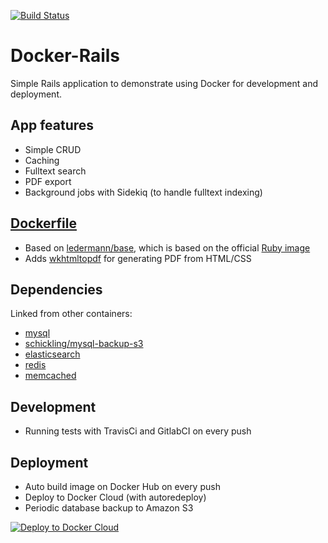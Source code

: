 [![Build Status](https://travis-ci.org/ledermann/docker-rails.svg?branch=master)](https://travis-ci.org/ledermann/docker-rails)

# Docker-Rails

Simple Rails application to demonstrate using Docker for development and deployment.


## App features

- Simple CRUD
- Caching
- Fulltext search
- PDF export
- Background jobs with Sidekiq (to handle fulltext indexing)


## [Dockerfile](/Dockerfile)

- Based on [ledermann/base](https://hub.docker.com/r/ledermann/base/), which is based on the official [Ruby image](https://hub.docker.com/_/ruby/)
- Adds [wkhtmltopdf](http://wkhtmltopdf.org/) for generating PDF from HTML/CSS


## Dependencies

Linked from other containers:

- [mysql](https://hub.docker.com/_/mysql/)
- [schickling/mysql-backup-s3](https://hub.docker.com/r/schickling/mysql-backup-s3/)
- [elasticsearch](https://hub.docker.com/_/elasticsearch/)
- [redis](https://hub.docker.com/_/redis/)
- [memcached](https://hub.docker.com/_/memcached/)


## Development

- Running tests with TravisCi and GitlabCI on every push


## Deployment

- Auto build image on Docker Hub on every push
- Deploy to Docker Cloud (with autoredeploy)
- Periodic database backup to Amazon S3

[![Deploy to Docker Cloud](https://files.cloud.docker.com/images/deploy-to-dockercloud.svg)](https://cloud.docker.com/stack/deploy/?repo=https://github.com/ledermann/docker-rails)

